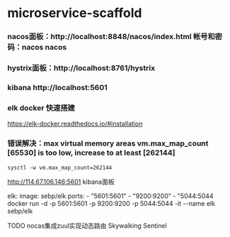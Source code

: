 # microservice-scaffold

### nacos面板：http://localhost:8848/nacos/index.html 帐号和密码：nacos nacos
### hystrix面板：http://localhost:8761/hystrix
### kibana http://localhost:5601

### elk docker 快速搭建
https://elk-docker.readthedocs.io/#installation
### 错误解决：max virtual memory areas vm.max_map_count [65530] is too low, increase to at least [262144]
```sysctl -w vm.max_map_count=262144```

http://114.67.106.146:5601 kibana面板

elk:
  image: sebp/elk
  ports:
    - "5601:5601"
    - "9200:9200"
    - "5044:5044
docker run -d -p 5601:5601 -p 9200:9200 -p 5044:5044 -it --name elk sebp/elk

TODO
nocas集成zuul实现动态路由
Skywalking
Sentinel